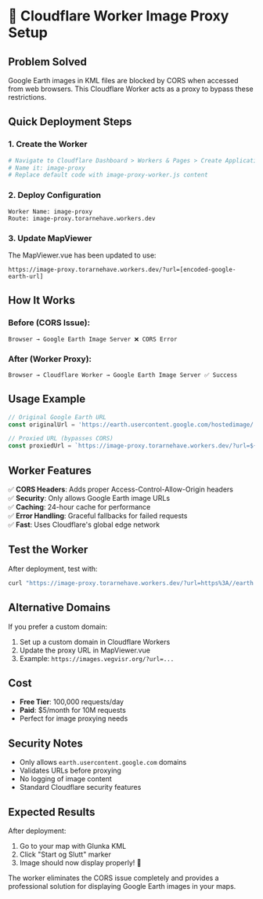 # 🚀 Cloudflare Worker Image Proxy Setup

## Problem Solved
Google Earth images in KML files are blocked by CORS when accessed from web browsers. This Cloudflare Worker acts as a proxy to bypass these restrictions.

## Quick Deployment Steps

### 1. **Create the Worker**
```bash
# Navigate to Cloudflare Dashboard > Workers & Pages > Create Application > Create Worker
# Name it: image-proxy
# Replace default code with image-proxy-worker.js content
```

### 2. **Deploy Configuration**
```
Worker Name: image-proxy
Route: image-proxy.torarnehave.workers.dev
```

### 3. **Update MapViewer**
The MapViewer.vue has been updated to use:
```
https://image-proxy.torarnehave.workers.dev/?url=[encoded-google-earth-url]
```

## How It Works

### **Before (CORS Issue):**
```
Browser → Google Earth Image Server ❌ CORS Error
```

### **After (Worker Proxy):**
```
Browser → Cloudflare Worker → Google Earth Image Server ✅ Success
```

## Usage Example

```javascript
// Original Google Earth URL
const originalUrl = 'https://earth.usercontent.google.com/hostedimage/...'

// Proxied URL (bypasses CORS)
const proxiedUrl = `https://image-proxy.torarnehave.workers.dev/?url=${encodeURIComponent(originalUrl)}`
```

## Worker Features

✅ **CORS Headers**: Adds proper Access-Control-Allow-Origin headers  
✅ **Security**: Only allows Google Earth image URLs  
✅ **Caching**: 24-hour cache for performance  
✅ **Error Handling**: Graceful fallbacks for failed requests  
✅ **Fast**: Uses Cloudflare's global edge network  

## Test the Worker

After deployment, test with:
```bash
curl "https://image-proxy.torarnehave.workers.dev/?url=https%3A//earth.usercontent.google.com/hostedimage/..."
```

## Alternative Domains

If you prefer a custom domain:
1. Set up a custom domain in Cloudflare Workers
2. Update the proxy URL in MapViewer.vue
3. Example: `https://images.vegvisr.org/?url=...`

## Cost

- **Free Tier**: 100,000 requests/day
- **Paid**: $5/month for 10M requests
- Perfect for image proxying needs

## Security Notes

- Only allows `earth.usercontent.google.com` domains
- Validates URLs before proxying
- No logging of image content
- Standard Cloudflare security features

## Expected Results

After deployment:
1. Go to your map with Glunka KML
2. Click "Start og Slutt" marker
3. Image should now display properly! 🎉

The worker eliminates the CORS issue completely and provides a professional solution for displaying Google Earth images in your maps.

